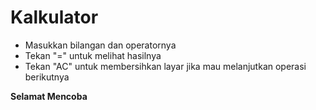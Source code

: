 # Kalkulator
<ul>
  <li>Masukkan bilangan dan operatornya</li>
  <li>Tekan "=" untuk melihat hasilnya</li>
  <li>Tekan "AC" untuk membersihkan layar jika mau melanjutkan operasi berikutnya</li>
</ul>
<strong>Selamat Mencoba</strong>
